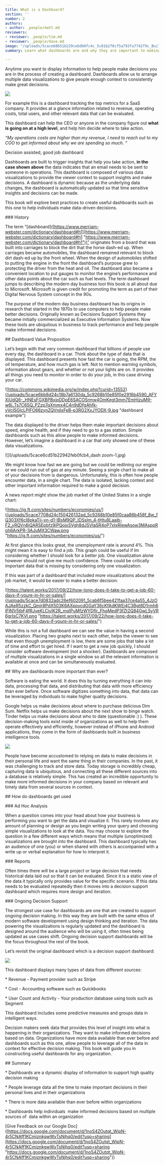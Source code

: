 ```yaml
---
title: What is a Dashboard?
section: ''
number: 2
authors:
- author: _people/matt.md
reviewers:
- reviewer: _people/tim.md
- reviewer: _people/dave.md
image: "/uploads/5cace68b51b229cebdb0fc4c_5c81b2f8cf5a793fa7742f9c_Building_a_Great_Dashboard-Dashboard.jpg"
summary: Learn what dashboards are and why they are important to making decisions.

---
```

Anytime you want to display information to help people make decisions you are in the process of creating a dashboard. Dashboards allow us to arrange multiple data visualizations to give people enough context to consistently make great decisions.

![](/uploads/5cace68b51b229cebdb0fc4c_5c81b2f8cf5a793fa7742f9c_Building_a_Great_Dashboard-Dashboard.jpg)

For example this is a dashboard tracking the top metrics for a SaaS company. It provides at a glance information related to revenue, operating costs, total users, and other relevant data that can be evaluated.

This dashboard can help the CEO or anyone in the company figure out **what is going on at a high level**, and help him decide where to take action.

_“My operations costs are higher than my revenue, I need to reach out to my COO to get informed about why we are spending so much. “_

Decision assisted, good job dashboard

Dashboards are built to trigger insights that help you take action, **in the case shown above** the data indicates that an email needs to be sent to someone in operations. This dashboard is composed of various data visualizations to provide the viewer context to support insights and make decisions. A dashboard is dynamic because as the underlying data changes, the dashboard is automatically updated so that time sensitive insights and decisions can be made.

This book will explore best practices to create useful dashboards such as this one to help individuals make data-driven decisions.

\### History

The term “\[dashboard\]([https://www.merriam-webster.com/dictionary/dashboard#h1](https://www.merriam-webster.com/dictionary/dashboard#h1 "https://www.merriam-webster.com/dictionary/dashboard#h1"))” originates from a board that was built into carriages to block the dirt that the horse dash-ed up. When carriages became automobiles, the dashboard remained relevant to block dirt dash-ed up by the front wheel. When the design of automobiles shifted to putting the engine in the front the dashboard’s purpose grew to protecting the driver from the heat and oil. The dashboard also became a convenient location to put gauges to monitor the engine’s performance and other data points about the car such as fuel levels. The term dashboard jumps to describing the modern day business tool this book is all about due to Microsoft. Microsoft is given credit for promoting the term as part of their Digital Nervous System concept in the 90s.

The purpose of the modern day business dashboard has its origins in research that started in the 1970s to use computers to help people make better decisions. Originally known as Decisions Support Systems they became initially commercialized as Executive Information Systems. Now these tools are ubiquitous in business to track performance and help people make informed decisions.

\## Dashboard Value Proposition

Let’s begin with that very common dashboard that billions of people use every day, the dashboard in a car. Think about the type of data that is displayed. This dashboard presents how fast the car is going, the RPM, the oil temperature, and how much gas is left. Not to mention warning symbols, information about gears, and whether or not your lights are on. It provides all things you need to monitor in order to do your job, in this case driving your car.

![https://commons.wikimedia.org/w/index.php?curid=13552](/uploads/5cace6bb8d24c18b7a6130da_5c9268b10e85f0e2916b4590_AFYXiUdQ6-_HNEsFGXBPBxipDDpE6SACOSrmw4OmKegt3mm7EmHizuM9-w6j_Ts7C6SQ_PZzp7qXmmx4C4n9dDfgAhfk-yVcISGlcLPIFO66zynZQVnjlxFeB-p3RG2XxJYODX-9.jpg "dashboard example")

The data displayed to the driver helps them make important decisions about speed, engine health, and if they need to go to a gas station. Simple dashboards such as this allow people to make informed decisions. However, let’s imagine a dashboard in a car that only showed one of these data visualizations.

![](/uploads/5cace6cd51b22942feb0fcb4_dash zoom-1.jpg)

We might know how fast we are going but we could be redlining our engine or we could run out of gas at any minute. Seeing a single chart to make all of your decisions from is dangerous. Unfortunately, this is often how people encounter data, in a single chart. The data is isolated, lacking context and other important information required to make a good decision.

A news report might show the job market of the United States in a single chart:

![https://ig.ft.com/sites/numbers/economies/us/](/uploads/5cace7708d24c150426132ad_5c9268b10e85f0caa86b458f_8w_fQ303Xf6cI8pkaTji-vn-d1-IBsM9QP_IDSsIm_4-tHtu8Laaib-F2_yRQVn6iQARSEpbfz9iPQojxSVgh8dJSVIaSR4oP7xIxRIewAsow3MAsppRoh6ArkPR-3AJuMX3CWaw.png "https://ig.ft.com/sites/numbers/economies/us/")

At first glance this looks great, the unemployment rate is around 4%. This might mean it is easy to find a job. This graph could be useful if Im considering whether I should look for a better job. One visualization alone however should not give me much confidence. There could be critically important data that is missing by considering only one visualization.

If this was part of a dashboard that included more visualizations about the job market, it would be easier to make a better decision:

![https://talent.works/2017/09/22/how-long-does-it-take-to-get-a-job-60-days-if-youre-in-hr-or-sales/](/uploads/5cace7d0832adc26ef602091_5cab6f5bee421faa37ce4a55_4JzOAJAeR5zzkC_Qmir8PdX503K6AXppycdGGaY36cKfAdKWEj4C3Bgt8D1rmh6lFlN1r5tbF4fRJveKLCiylK2R_mqIPuMfzWYDfIr_FhqMedP3fZt2Q84GwL5yVR6grIsC7KVl.png "https://talent.works/2017/09/22/how-long-does-it-take-to-get-a-job-60-days-if-youre-in-hr-or-sales/")

While this is not a full dashboard we can see the value in having a second visualization. Placing two graphs next to each other, helps the viewer to see that even though unemployment is low, there are some jobs that take a lot of time and effort to get hired. If I want to get a new job quickly, I should consider software development (not a shocker). Dashboards are composed of multiple visualizations in a single window so all the relevant information is available at once and can be simultaneously evaluated.

\## Why are dashboards more important than ever?

Software is eating the world. It does this by turning everything it can into data, processing that data, and distributing that data with more efficiency than ever before. Once software digitizes something into data, that data can be leveraged by individuals to make higher quality decisions.

Google helps us make decisions about where to purchase delicious Dim Sum. Netflix helps us make decisions about the next show to binge watch. Tinder helps us make decisions about who to date (questionable :) ). These decision-making tools exist inside of organizations as well to help them operate effectively and efficiently, however instead of iPhone and Android applications, they come in the form of dashboards built in business intelligence tools.

![](/uploads/5cace7eeb32e398012d77806_5c9268b1b6ec258532f3b29e_Tx_owGz_4MROqNop8tgH6yLdUlsMnN78jCOiWXD7TqaGFk0PsTxjjshuET5IopNffOl4u1ijTwnDXClFsKYstoJIXm6e93m29MeuARA2xuWFDBiDNrEdRwPRL3_9c-6VokMKM5yw.jpg)

People have become accustomed to relying on data to make decisions in their personal life and want the same thing in their companies. In the past, it was challenging to track and store data. Today storage is incredibly cheap, capturing data is ubiquitous, and connecting all these different sources into a database is relatively simple. This has created an incredible opportunity to make more informed decisions in your company based on relevant and timely data from several sources in context.

\## How do dashboards get used

\### Ad Hoc Analysis

When a question comes into your head about how your business is performing you want to get the data and visualize it. This rarely involves any amount of planning or design as you begin writing your query and choosing simple visualizations to look at the data. You may choose to explore the question in a few different ways which means that multiple (unoptimized) visualizations are brought into the dashboard. This dashboard typically has an audience of one (you) or when shared with others is accompanied with a write up or verbal explanation for how to interpret it.

\### Reports

Often times there will be a large project or large decision that needs historical data laid out so that it can be evaluated. Since it is a static view of the data it typically only provides value for the specific scenario. If this data needs to be evaluated repeatedly then it moves into a decision support dashboard which requires more design and iteration.

\### Ongoing Decision Support

The strongest use case for dashboards are one that are created to support ongoing decision making. In this way they are built with the same ethos of modern software development using design thinking and iteration. The data powering the visualizations is regularly updated and the dashboard is designed around the audience who will be using it, often times being updated as use cases shift. Ongoing decision support dashboards will be the focus throughout the rest of the book.

Let’s revisit the original dashboard which is a decision support dashboard:

![](/uploads/5cace68b51b229cebdb0fc4c_5c81b2f8cf5a793fa7742f9c_Building_a_Great_Dashboard-Dashboard.jpg)

This dashboard displays many types of data from different sources:

\*   Revenue - Payment provider such as Stripe

\*   Cost - Accounting software such as Quickbooks

\*   User Count and Activity - Your production database using tools such as Segment

This dashboard includes some predictive measures and groups data in intelligent ways.

Decision makers seek data that provides this level of insight into what is happening in their organizations. They want to make informed decisions based on data. Organizations have more data available than ever before and dashboards such as this one, allow people to leverage all of the data in context for effective decision making. This book will guide you in constructing useful dashboards for any organization.

\## Summary

\*   Dashboards are a dynamic display of information to support high quality decision making

\*   People leverage data all the time to make important decisions in their personal lives and in their organizations

\*   There is more data available than ever before within organizations

\*   Dashboards help individuals  make informed decisions based on multiple sources of  data within an organization

\[Give Feedback on our Google Doc\]([https://docs.google.com/document/d/1noS4ZOutqt_WipN-4r5CNAff1KCmjznkgwWyTsNjhq0/edit?usp=sharing](https://docs.google.com/document/d/1noS4ZOutqt_WipN-4r5CNAff1KCmjznkgwWyTsNjhq0/edit?usp=sharing "https://docs.google.com/document/d/1noS4ZOutqt_WipN-4r5CNAff1KCmjznkgwWyTsNjhq0/edit?usp=sharing"))